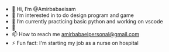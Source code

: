 - 👋 Hi, I’m @Amirbabaeisam
- 👀 I’m interested in to do design program and game
- 🌱 I’m currently practicing basic python and working on vscode
- 💞️ 
- 📫 How to reach me amirbabaeipersonal@gmail.com
- ⚡ Fun fact: I'm starting my job as a nurse on hospital 

<!---
Amirbabaeisam/Amirbabaeisam is a ✨ special ✨ repository because its `README.md` (this file) appears on your GitHub profile.
You can click the Preview link to take a look at your changes.
--->
